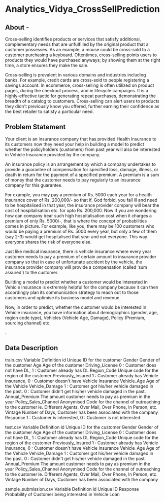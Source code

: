 # Analytics_Vidya_CrossSellPrediction

## About - 
Cross-selling identifies products or services that satisfy additional, complementary needs that are unfulfilled by the original product that a customer possesses. As an example, a mouse could be cross-sold to a customer purchasing a keyboard. Oftentimes, cross-selling points users to products they would have purchased anyways; by showing them at the right time, a store ensures they make the sale.

Cross-selling is prevalent in various domains and industries including banks. For example, credit cards are cross-sold to people registering a savings account. In ecommerce, cross-selling is often utilized on product pages, during the checkout process, and in lifecycle campaigns. It is a highly-effective tactic for generating repeat purchases, demonstrating the breadth of a catalog to customers. Cross-selling can alert users to products they didn't previously know you offered, further earning their confidence as the best retailer to satisfy a particular need.


## Problem Statement
Your client is an Insurance company that has provided Health Insurance to its customers now they need your help in building a model to predict whether the policyholders (customers) from past year will also be interested in Vehicle Insurance provided by the company.

An insurance policy is an arrangement by which a company undertakes to provide a guarantee of compensation for specified loss, damage, illness, or death in return for the payment of a specified premium. A premium is a sum of money that the customer needs to pay regularly to an insurance company for this guarantee.

For example, you may pay a premium of Rs. 5000 each year for a health insurance cover of Rs. 200,000/- so that if, God forbid, you fall ill and need to be hospitalised in that year, the insurance provider company will bear the cost of hospitalisation etc. for upto Rs. 200,000. Now if you are wondering how can company bear such high hospitalisation cost when it charges a premium of only Rs. 5000/-, that is where the concept of probabilities comes in picture. For example, like you, there may be 100 customers who would be paying a premium of Rs. 5000 every year, but only a few of them (say 2-3) would get hospitalised that year and not everyone. This way everyone shares the risk of everyone else.

Just like medical insurance, there is vehicle insurance where every year customer needs to pay a premium of certain amount to insurance provider company so that in case of unfortunate accident by the vehicle, the insurance provider company will provide a compensation (called ‘sum assured’) to the customer.

Building a model to predict whether a customer would be interested in Vehicle Insurance is extremely helpful for the company because it can then accordingly plan its communication strategy to reach out to those customers and optimise its business model and revenue. 

Now, in order to predict, whether the customer would be interested in Vehicle insurance, you have information about demographics (gender, age, region code type), Vehicles (Vehicle Age, Damage), Policy (Premium, sourcing channel) etc.

 
.
## Data Description

train.csv
Variable	Definition
id	Unique ID for the customer
Gender	Gender of the customer
Age
Age of the customer
Driving_License	0 : Customer does not have DL, 1 : Customer already has DL
Region_Code	Unique code for the region of the customer
Previously_Insured	1 : Customer already has Vehicle Insurance, 0 : Customer doesn't have Vehicle Insurance
Vehicle_Age	Age of the Vehicle 
Vehicle_Damage
1 : Customer got his/her vehicle damaged in the past.
0 : Customer didn't get his/her vehicle damaged in the past.
Annual_Premium	The amount customer needs to pay as premium in the year
Policy_Sales_Channel	Anonymised Code for the channel of outreaching to the customer ie. Different Agents, Over Mail, Over Phone, In Person, etc.
Vintage	Number of Days, Customer has been associated with the company
Response	1 :  Customer is interested, 0 : Customer is not interested


test.csv
Variable	Definition
id	Unique ID for the customer
Gender	Gender of the customer
Age
Age of the customer
Driving_License	0 : Customer does not have DL, 1 : Customer already has DL
Region_Code	Unique code for the region of the customer
Previously_Insured	1 : Customer already has Vehicle Insurance, 0 : Customer doesn't have Vehicle Insurance
Vehicle_Age	Age of the Vehicle 
Vehicle_Damage
1 : Customer got his/her vehicle damaged in the past.
0 : Customer didn't get his/her vehicle damaged in the past.
Annual_Premium	The amount customer needs to pay as premium in the year
Policy_Sales_Channel	Anonymised Code for the channel of outreaching to the customer ie. Different Agents, Over Mail, Over Phone, In Person, etc.
Vintage	Number of Days, Customer has been associated with the company


sample_submission.csv
Variable	Definition
id	Unique ID
Response	Probability of Customer being interested in Vehicle Loan
